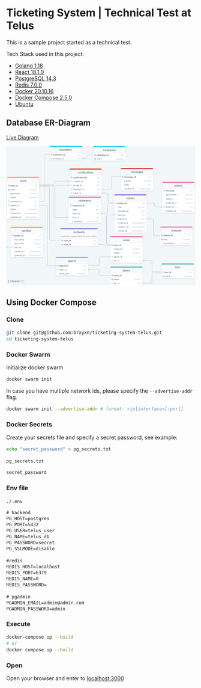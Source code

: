 # Ticketing System | Technical Test at Telus

This is a sample project started as a technical test.

Tech Stack used in this project:

- [Golang 1.18](https://go.dev)
- [React 18.1.0](https://reactjs.org/)
- [PostgreSQL 14.3](https://www.postgresql.org)
- [Redis 7.0.0](https://redis.io/)
- [Docker 20.10.16](https://www.docker.com/get-started)
- [Docker Compose 2.5.0](https://docs.docker.com/compose/)
- [Ubuntu](https://ubuntu.com/)

## Database ER-Diagram

[Live Diagram](https://drawsql.app/clever-solutions/diagrams/telustickets)

![er-diagram](./preview/er-diagram.png)

## Using Docker Compose

### Clone

```sh
git clone git@github.com:brxyxn/ticketing-system-telus.git
cd ticketing-system-telus
```

### Docker Swarm

Initialize docker swarm

```sh
docker swarm init
```

In case you have multiple network ids, please specify the `--advertise-addr` flag.

```sh
docker swarm init --advertise-addr # format: <ip|interface>[:port]
```

### Docker Secrets

Create your secrets file and specify a secret password, see example:

```sh
echo "secret_password" > pg_secrets.txt
```

`pg_secrets.txt`

```txt
secret_password
```

### Env file

`./.env`

```.env
# backend
PG_HOST=postgres
PG_PORT=5432
PG_USER=telus_user
PG_NAME=telus_db
PG_PASSWORD=secret
PG_SSLMODE=disable

#redis
REDIS_HOST=localhost
REDIS_PORT=6379
REDIS_NAME=0
REDIS_PASSWORD=

# pgadmin
PGADMIN_EMAIL=admin@admin.com
PGADMIN_PASSWORD=admin
```

### Execute

```sh
docker-compose up --build
# or
docker compose up --build
```

### Open

Open your browser and enter to [localhost:3000](http://localhost:3000/)
